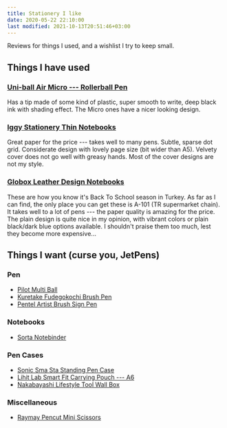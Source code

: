 ```yaml
---
title: Stationery I like
date: 2020-05-22 22:10:00
last modified: 2021-10-13T20:51:46+03:00
---
```


Reviews for things I used, and a wishlist I try to keep small.

## Things I have used


### [Uni-ball Air Micro --- Rollerball Pen](https://www.uniball.com.tr/urunler/roller/uniball-air/uba-188-m)

Has a tip made of some kind of plastic, super smooth to write, deep black ink with shading effect. The Micro ones have a nicer looking design.

### [Iggy Stationery Thin Notebooks](https://www.studioiggy.com/collections/i%CC%87nce-defterler)

Great paper for the price --- takes well to many pens. Subtle, sparse dot grid. Considerate design with lovely page size (bit wider than A5). Velvety cover does not go well with greasy hands. Most of the cover designs are not my style.

### [Globox Leather Design Notebooks](http://www.smartofis.com.tr/kagit-grubu/Suni-deri-not-defteri)

These are how you know it's Back To School season in Turkey. As far as I can find, the only place you can get these is <span lang=tr>A-101</span> (TR supermarket chain). It takes well to a lot of pens --- the paper quality is amazing for the price. The plain design is quite nice in my opinion, with vibrant colors or plain black/dark blue options available. I shouldn't praise them too much, lest they become more expensive...

 <!--

-   [Uni Jetstream SX-217](https://www.uniball.com.tr/urunler/jetstream/jetstream/sx-217){#uni-jetstream}

    TODO: I should write a blog post about this
 -->

## Things I want (curse you, JetPens)


### Pen

-   [Pilot Multi Ball](https://www.jetpens.com/Pilot-Multi-Ball-Rollerball-Pen-Fine-Black/pd/2760)
-   [Kuretake Fudegokochi Brush Pen](https://www.jetpens.com/Kuretake-Fudegokochi-Brush-Pen-Extra-Fine-Black/pd/2659)
-   [Pentel Artist Brush Sign Pen](https://www.wellappointeddesk.com/2019/11/pen-review-pentel-artist-brush-sign-pen/)

### Notebooks

-   [Sorta Notebinder](https://www.sorta.la/)

### Pen Cases

-   [Sonic Sma Sta Standing Pen Case](https://www.jetpens.com/Sonic-Sma-Sta-Standing-Pen-Cases/ct/4885)
-   [Lihit Lab Smart Fit Carrying Pouch --- A6](https://www.wellappointeddesk.com/2019/03/review-lihit-lab-smart-fit-carrying-pouch-a6/)
-   [Nakabayashi Lifestyle Tool Wall Box](https://www.jetpens.com/Nakabayashi-Lifestyle-Tool-Wall-Box-S-Kraft/pd/22304)

### Miscellaneous

-   [Raymay Pencut Mini Scissors](https://www.jetpens.com/Raymay-Pencut-Mini-Scissors/ct/1623)
